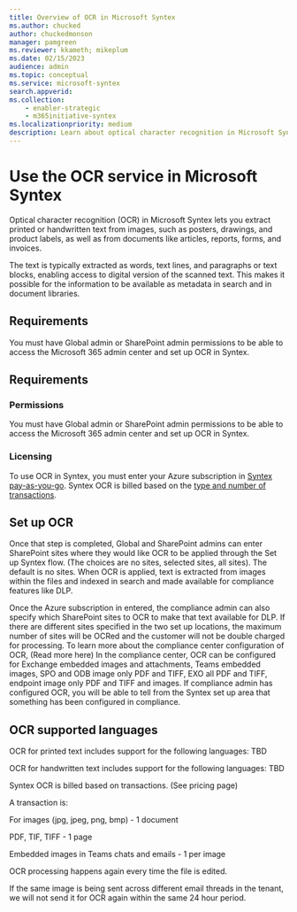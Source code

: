 ```yaml
---
title: Overview of OCR in Microsoft Syntex
ms.author: chucked
author: chuckedmonson
manager: pamgreen
ms.reviewer: kkameth; mikeplum
ms.date: 02/15/2023
audience: admin
ms.topic: conceptual
ms.service: microsoft-syntex
search.appverid: 
ms.collection: 
    - enabler-strategic
    - m365initiative-syntex
ms.localizationpriority: medium
description: Learn about optical character recognition in Microsoft Syntex.
---
```


# Use the OCR service in Microsoft Syntex

Optical character recognition (OCR) in Microsoft Syntex lets you extract printed or handwritten text from images, such as posters, drawings, and product labels, as well as from documents like articles, reports, forms, and invoices.

The text is typically extracted as words, text lines, and paragraphs or text blocks, enabling access to digital version of the scanned text. This makes it possible for the information to be available as metadata in search and in document libraries.

## Requirements

You must have Global admin or SharePoint admin permissions to be able to access the Microsoft 365 admin center and set up OCR in Syntex.

## Requirements

### Permissions

You must have Global admin or SharePoint admin permissions to be able to access the Microsoft 365 admin center and set up OCR in Syntex.

### Licensing

To use OCR in Syntex, you must enter your Azure subscription in [Syntex pay-as-you-go](syntex-azure-billing.md). Syntex OCR is billed based on the [type and number of transactions](syntex-pay-as-you-go-services.md). 

## Set up OCR

Once that step is completed, Global and SharePoint admins can enter SharePoint sites where they would like OCR to be applied through the Set up Syntex flow. (The choices are no sites, selected sites, all sites).  The default is no sites. When OCR is applied, text is extracted from images within the files and indexed in search and made available for compliance features like DLP. 

Once the Azure subscription in entered, the compliance admin can also specify which SharePoint sites to OCR to make that text available for DLP. If there are different sites specified in the two set up locations, the maximum number of sites will be OCRed and the customer will not be double charged for processing. To learn more about the compliance center configuration of OCR,  (Read more here) In the compliance center, OCR can be configured for Exchange embedded images and attachments, Teams embedded images, SPO and ODB image only PDF and TIFF, EXO all PDF and TIFF, endpoint image only PDF and TIFF and images.  If compliance admin has configured OCR, you will be able to tell from the Syntex set up area that something has been configured in compliance. 
 
## OCR supported languages

OCR for printed text includes support for the following languages: TBD

OCR for handwritten text includes support for the following languages: TBD


Syntex OCR is billed based on transactions.  (See pricing page) 

A transaction is:  

For images (jpg, jpeg, png, bmp) - 1 document 

PDF, TIF, TIFF - 1 page 

Embedded images in Teams chats and emails - 1 per image 

OCR processing happens again every time the file is edited. 

If the same image is being sent across different email threads in the tenant, we will not send it for OCR again within the same 24 hour period. 

 

 